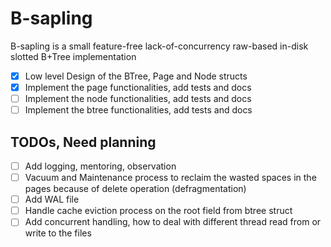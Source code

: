 # B-sapling

B-sapling is a small feature-free lack-of-concurrency raw-based in-disk slotted B+Tree implementation

- [x] Low level Design of the BTree, Page and Node structs
- [x] Implement the page functionalities, add tests and docs
- [ ] Implement the node functionalities, add tests and docs
- [ ] Implement the btree functionalities, add tests and docs

## TODOs, Need planning

- [ ] Add logging, mentoring, observation
- [ ] Vacuum and Maintenance process to reclaim the wasted spaces in the pages because of delete operation (defragmentation)
- [ ] Add WAL file
- [ ] Handle cache eviction process on the root field from btree struct
- [ ] Add concurrent handling, how to deal with different thread read from or write to the files
